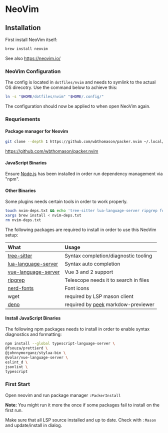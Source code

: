 # NeoVim

## Installation

First install NeoVim itself:

```sh
brew install neovim
```

See also <https://neovim.io/>

### NeoVim Configuration

The config is located in `dotfiles/nvim` and needs to symlink to the actual
OS direcotry.
Use the command below to achieve this:

```sh
ln -s "$HOME/dotfiles/nvim" "$HOME/.config/"
```

The configuration should now be applied to when open NeoVim again.

### Requriements

#### Package manager for Neovim

```sh
git clone --depth 1 https://github.com/wbthomason/packer.nvim ~/.local/share/nvim/site/pack/packer/start/packer.nvim
```

<https://github.com/wbthomason/packer.nvim>

#### JavaScript Binaries

Ensure [Node.js] has been installed in order run dependency management via
"npm".

[node.js]: https://nodejs.org

#### Other Binaries

Some plugins needs certain tools in order to work properly.

```sh
touch nvim-deps.txt && echo 'tree-sitter lua-language-server ripgrep font-hack-nerd-font wget' >> nvim-deps.txt
xargs brew install < nvim-deps.txt
rm nvim-deps.txt
```

The following packages are required to install in order to use this NeoVim setup:

| What                  | Usage                                 |
| :-------------------- | :------------------------------------ |
| [tree-sitter]         | Syntax completion/diagnostic tooling  |
| [lua-language-server] | Syntax auto completion                |
| [vue-language-server] | Vue 3 and 2 support                   |
| [ripgrep]             | Telescope needs it to search in files |
| [nerd-fonts]          | Font icons                            |
| wget                  | required by LSP mason client          |
| [deno]                | required by [peek] markdow-previewer  |

[deno]: https://deno.land/
[lua-language-server]: https://github.com/sumneko/lua-language-server
[nerd-fonts]: https://github.com/ryanoasis/nerd-fonts
[peek]: https://github.com/toppair/peek.nvim
[ripgrep]: https://github.com/BurntSushi/ripgrep#installation
[tree-sitter]: https://github.com/tree-sitter/tree-sitter
[vue-language-server]: https://github.com/neovim/nvim-lspconfigblob/master/doc/server_configurations.md#volar

#### Install JavaScript Binaries

The following npm packages needs to install in order to enable syntax
diagnostics and formatting:

```sh
npm install --global typescript-language-server \
@fsouza/prettierd \
@johnnymorganz/stylua-bin \
@volar/vue-language-server \
eslint_d \
jsonlint \
typescript
```

### First Start

Open neovim and run package manager `:PackerInstall`

**Note:** You might run it more the once if some packages fail to install on
the first run.

Make sure that all LSP source installed and up to date. Check with `:Mason` and update/install in dialog.
